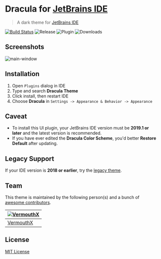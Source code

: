 # Dracula for [JetBrains IDE](https://www.jetbrains.com/)
> A dark theme for [JetBrains IDE](https://www.jetbrains.com/)

[![Build Status](https://dev.azure.com/vermouth7devil/dracula-theme/_apis/build/status/WhiteVermouth.jetbrains-dracula?branchName=master)](https://dev.azure.com/vermouth7devil/dracula-theme/_build/latest?definitionId=1&branchName=master)
![Release](https://img.shields.io/github/release/WhiteVermouth/jetbrains-dracula.svg)
![Plugin](https://img.shields.io/jetbrains/plugin/v/com.vermouthx.idea.svg)
![Downloads](https://img.shields.io/jetbrains/plugin/d/com.vermouthx.idea.svg)

## Screenshots

![main-window](https://raw.githubusercontent.com/WhiteVermouth/jetbrains-dracula/master/docs/screenshots/dracula-main-window.png)

## Installation

1. Open `Plugins` dialog in IDE
2. Type and search **Dracula Theme**
3. Click install, then restart IDE
4. Choose **Dracula** in `Settings -> Appearance & Behavior -> Appearance` 

## Caveat

- To install this UI plugin, your JetBrains IDE version must be **2019.1 or later** and the latest version is recommended.
- If you have ever edited the **Dracula Color Scheme**, you'd better **Restore Default** after updating.

## Legacy Support

If your IDE version is **2018 or earlier**, try the [legacy theme](https://github.com/dracula/jetbrains-legacy).

## Team

This theme is maintained by the following person(s) and a bunch of [awesome contributors](https://github.com/dracula/jetbrains/graphs/contributors).

|[![VermouthX](https://avatars.githubusercontent.com/u/13076049?v=3&s=70)](https://github.com/WhiteVermouth)
|---
|[VermouthX](https://github.com/WhiteVermouth)

## License

[MIT License](./LICENSE)
